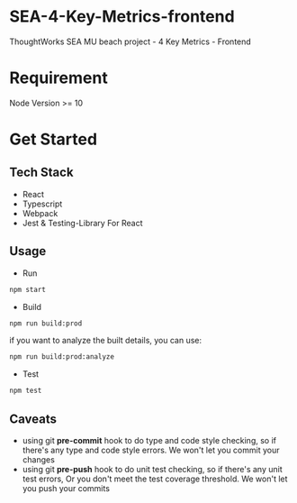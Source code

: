 # SEA-4-Key-Metrics-frontend

ThoughtWorks SEA MU beach project - 4 Key Metrics - Frontend

# Requirement
Node Version >= 10

# Get Started
## Tech Stack
* React
* Typescript	
* Webpack
* Jest & Testing-Library For React

## Usage
* Run
```bash
npm start
```

* Build
```bash
npm run build:prod
```
if you want to analyze the built details, you can use:
```bash
npm run build:prod:analyze
```

* Test
```bash
npm test
```

## Caveats
* using git **pre-commit** hook to do type and code style checking, so if there's any type and code style errors. We won't let you commit your changes 
* using git **pre-push** hook to do unit test checking, so if there's any unit test errors, Or you don't meet the test coverage threshold. We won't let you push your commits
